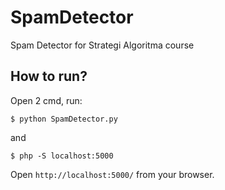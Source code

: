 # SpamDetector
Spam Detector for Strategi Algoritma course

## How to run?

Open 2 cmd, run:
```
$ python SpamDetector.py
```
and
```
$ php -S localhost:5000
```

Open `http://localhost:5000/` from your browser.